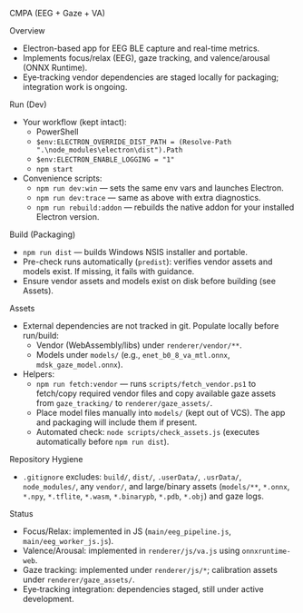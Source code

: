 CMPA (EEG + Gaze + VA)

Overview
- Electron-based app for EEG BLE capture and real-time metrics.
- Implements focus/relax (EEG), gaze tracking, and valence/arousal (ONNX Runtime).
- Eye‑tracking vendor dependencies are staged locally for packaging; integration work is ongoing.

Run (Dev)
- Your workflow (kept intact):
  - PowerShell
  - `$env:ELECTRON_OVERRIDE_DIST_PATH = (Resolve-Path ".\node_modules\electron\dist").Path`
  - `$env:ELECTRON_ENABLE_LOGGING = "1"`
  - `npm start`
- Convenience scripts:
  - `npm run dev:win` — sets the same env vars and launches Electron.
  - `npm run dev:trace` — same as above with extra diagnostics.
  - `npm run rebuild:addon` — rebuilds the native addon for your installed Electron version.

Build (Packaging)
- `npm run dist` — builds Windows NSIS installer and portable.
- Pre-check runs automatically (`predist`): verifies vendor assets and models exist. If missing, it fails with guidance.
- Ensure vendor assets and models exist on disk before building (see Assets).

Assets
- External dependencies are not tracked in git. Populate locally before run/build:
  - Vendor (WebAssembly/libs) under `renderer/vendor/**`.
  - Models under `models/` (e.g., `enet_b0_8_va_mtl.onnx`, `mdsk_gaze_model.onnx`).
- Helpers:
  - `npm run fetch:vendor` — runs `scripts/fetch_vendor.ps1` to fetch/copy required vendor files and copy available gaze assets from `gaze_tracking/` to `renderer/gaze_assets/`.
  - Place model files manually into `models/` (kept out of VCS). The app and packaging will include them if present.
  - Automated check: `node scripts/check_assets.js` (executes automatically before `npm run dist`).

Repository Hygiene
- `.gitignore` excludes: `build/`, `dist/`, `.userData/`, `.usrData/`, `node_modules/`, any `vendor/`, and large/binary assets (`models/**`, `*.onnx`, `*.npy`, `*.tflite`, `*.wasm`, `*.binarypb`, `*.pdb`, `*.obj`) and gaze logs.

Status
- Focus/Relax: implemented in JS (`main/eeg_pipeline.js`, `main/eeg_worker_js.js`).
- Valence/Arousal: implemented in `renderer/js/va.js` using `onnxruntime-web`.
- Gaze tracking: implemented under `renderer/js/*`; calibration assets under `renderer/gaze_assets/`.
- Eye‑tracking integration: dependencies staged, still under active development.

